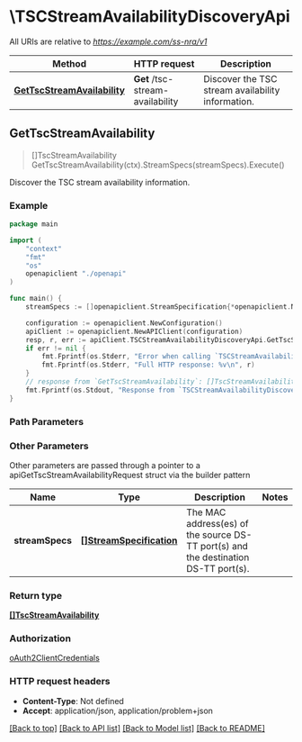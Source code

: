 # \TSCStreamAvailabilityDiscoveryApi

All URIs are relative to *https://example.com/ss-nra/v1*

Method | HTTP request | Description
------------- | ------------- | -------------
[**GetTscStreamAvailability**](TSCStreamAvailabilityDiscoveryApi.md#GetTscStreamAvailability) | **Get** /tsc-stream-availability | Discover the TSC stream availability information.



## GetTscStreamAvailability

> []TscStreamAvailability GetTscStreamAvailability(ctx).StreamSpecs(streamSpecs).Execute()

Discover the TSC stream availability information.

### Example

```go
package main

import (
    "context"
    "fmt"
    "os"
    openapiclient "./openapi"
)

func main() {
    streamSpecs := []openapiclient.StreamSpecification{*openapiclient.NewStreamSpecification("SrcMacAddr_example", "DstMacAddr_example")} // []StreamSpecification | The MAC address(es) of the source DS-TT port(s) and the destination DS-TT port(s). 

    configuration := openapiclient.NewConfiguration()
    apiClient := openapiclient.NewAPIClient(configuration)
    resp, r, err := apiClient.TSCStreamAvailabilityDiscoveryApi.GetTscStreamAvailability(context.Background()).StreamSpecs(streamSpecs).Execute()
    if err != nil {
        fmt.Fprintf(os.Stderr, "Error when calling `TSCStreamAvailabilityDiscoveryApi.GetTscStreamAvailability``: %v\n", err)
        fmt.Fprintf(os.Stderr, "Full HTTP response: %v\n", r)
    }
    // response from `GetTscStreamAvailability`: []TscStreamAvailability
    fmt.Fprintf(os.Stdout, "Response from `TSCStreamAvailabilityDiscoveryApi.GetTscStreamAvailability`: %v\n", resp)
}
```

### Path Parameters



### Other Parameters

Other parameters are passed through a pointer to a apiGetTscStreamAvailabilityRequest struct via the builder pattern


Name | Type | Description  | Notes
------------- | ------------- | ------------- | -------------
 **streamSpecs** | [**[]StreamSpecification**](StreamSpecification.md) | The MAC address(es) of the source DS-TT port(s) and the destination DS-TT port(s).  | 

### Return type

[**[]TscStreamAvailability**](TscStreamAvailability.md)

### Authorization

[oAuth2ClientCredentials](../README.md#oAuth2ClientCredentials)

### HTTP request headers

- **Content-Type**: Not defined
- **Accept**: application/json, application/problem+json

[[Back to top]](#) [[Back to API list]](../README.md#documentation-for-api-endpoints)
[[Back to Model list]](../README.md#documentation-for-models)
[[Back to README]](../README.md)


